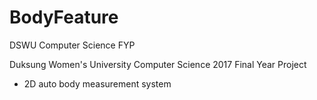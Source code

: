 # BodyFeature
DSWU Computer Science FYP

 Duksung Women's University
 Computer Science 2017 Final Year Project
 - 2D auto body measurement system
